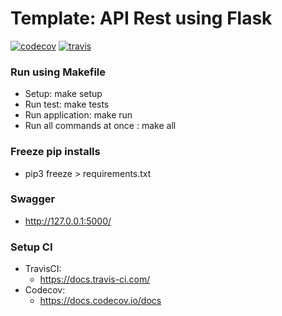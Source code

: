 # Template: API Rest using Flask
[![codecov](https://codecov.io/gh/santimattius/rest-api-flask-template/branch/master/graph/badge.svg?token=R4T1BF8Ki2)](https://codecov.io/gh/santimattius/rest-api-flask-template) [![travis](https://travis-ci.com/santimattius/rest-api-flask-template.svg?token=P7xvicFZMo2reEHHNuJS&branch=master)](https://travis-ci.com/santimattius/rest-api-flask-template) 


### Run using Makefile
- Setup: make setup
- Run test: make tests
- Run application: make run
- Run all commands at once : make all

### Freeze pip installs
- pip3 freeze > requirements.txt

### Swagger
- http://127.0.0.1:5000/

### Setup CI
- TravisCI:
  - https://docs.travis-ci.com/
- Codecov:
  - https://docs.codecov.io/docs   

